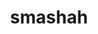 ---
title: smashah
github: https://github.com/smashah
mode: dark
transition: 3s
archetype:
  - Little Bit of Everything
---
